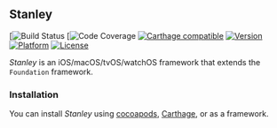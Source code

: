 ## Stanley

[![Build Status](https://img.shields.io/azure-devops/build/willbur1984/39e1a2b6-ccd4-418e-bdf5-6d444a46f456/1.svg)
[![Code Coverage](https://img.shields.io/azure-devops/coverage/willbur1984/39e1a2b6-ccd4-418e-bdf5-6d444a46f456/1.svg)
[![Carthage compatible](https://img.shields.io/badge/Carthage-compatible-4BC51D.svg?style=flat)](https://github.com/Carthage/Carthage)
[![Version](http://img.shields.io/cocoapods/v/Stanley.svg)](http://cocoapods.org/?q=Stanley)
[![Platform](http://img.shields.io/cocoapods/p/Stanley.svg)]()
[![License](http://img.shields.io/cocoapods/l/Stanley.svg)](https://github.com/Kosoku/Stanley/blob/master/license.txt)

*Stanley* is an iOS/macOS/tvOS/watchOS framework that extends the `Foundation` framework.

### Installation

You can install *Stanley* using [cocoapods](https://cocoapods.org/), [Carthage](https://github.com/Carthage/Carthage), or as a framework.
